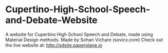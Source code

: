 # Cupertino-High-School-Speech-and-Debate-Website
A website for Cupertino High School Speech and Debate, made using Material Design methods.
Made by Sohan Vichare (sovicx.com)
Check out the live website at: http://sdsite.paperplane.io

